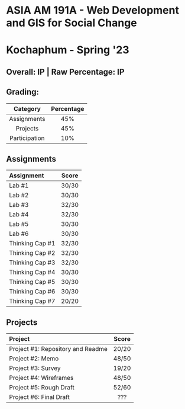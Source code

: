 # ASIA AM 191A - Web Development and GIS for Social Change

# Kochaphum - Spring '23

## Overall: IP | Raw Percentage: IP

## Grading:

|   Category    | Percentage |
| :-----------: | :--------: |
|  Assignments  |    45%     |
|   Projects    |    45%     |
| Participation |    10%     |

## Assignments

| Assignment      | Score |
| :-------------- | :---: |
| Lab #1          | 30/30 |
| Lab #2          | 30/30 |
| Lab #3          | 32/30 |
| Lab #4          | 32/30 |
| Lab #5          | 30/30 |
| Lab #6          | 30/30 |
| Thinking Cap #1 | 32/30 |
| Thinking Cap #2 | 32/30 |
| Thinking Cap #3 | 32/30 |
| Thinking Cap #4 | 30/30 |
| Thinking Cap #5 | 30/30 |
| Thinking Cap #6 | 30/30 |
| Thinking Cap #7 | 20/20 |

## Projects

| Project                           | Score |
| :-------------------------------- | :---: |
| Project #1: Repository and Readme | 20/20 |
| Project #2: Memo                  | 48/50 |
| Project #3: Survey                | 19/20 |
| Project #4: Wireframes            | 48/50 |
| Project #5: Rough Draft           | 52/60 |
| Project #6: Final Draft           |  ???  |

